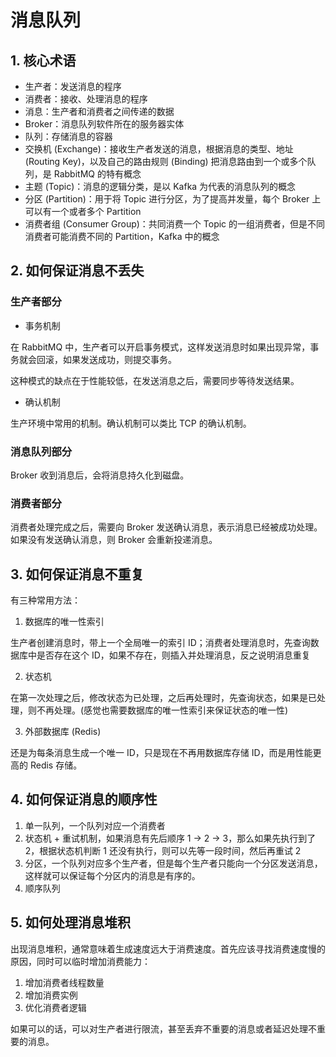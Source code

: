 # 消息队列

## 1. 核心术语

- 生产者：发送消息的程序
- 消费者：接收、处理消息的程序
- 消息：生产者和消费者之间传递的数据
- Broker：消息队列软件所在的服务器实体
- 队列：存储消息的容器
- 交换机 (Exchange)：接收生产者发送的消息，根据消息的类型、地址 (Routing Key)，以及自己的路由规则 (Binding) 把消息路由到一个或多个队列，是 RabbitMQ 的特有概念
- 主题 (Topic)：消息的逻辑分类，是以 Kafka 为代表的消息队列的概念
- 分区 (Partition)：用于将 Topic 进行分区，为了提高并发量，每个 Broker 上可以有一个或者多个 Partition
- 消费者组 (Consumer Group)：共同消费一个 Topic 的一组消费者，但是不同消费者可能消费不同的 Partition，Kafka 中的概念

## 2. 如何保证消息不丢失

### 生产者部分

- 事务机制

在 RabbitMQ 中，生产者可以开启事务模式，这样发送消息时如果出现异常，事务就会回滚，如果发送成功，则提交事务。

这种模式的缺点在于性能较低，在发送消息之后，需要同步等待发送结果。

- 确认机制

生产环境中常用的机制。确认机制可以类比 TCP 的确认机制。

### 消息队列部分

Broker 收到消息后，会将消息持久化到磁盘。

### 消费者部分

消费者处理完成之后，需要向 Broker 发送确认消息，表示消息已经被成功处理。如果没有发送确认消息，则 Broker 会重新投递消息。

## 3. 如何保证消息不重复

有三种常用方法：

1. 数据库的唯一性索引

生产者创建消息时，带上一个全局唯一的索引 ID；消费者处理消息时，先查询数据库中是否存在这个 ID，如果不存在，则插入并处理消息，反之说明消息重复

2. 状态机

在第一次处理之后，修改状态为已处理，之后再处理时，先查询状态，如果是已处理，则不再处理。(感觉也需要数据库的唯一性索引来保证状态的唯一性)

3. 外部数据库 (Redis)

还是为每条消息生成一个唯一 ID，只是现在不再用数据库存储 ID，而是用性能更高的 Redis 存储。


## 4. 如何保证消息的顺序性

1. 单一队列，一个队列对应一个消费者
2. 状态机 + 重试机制，如果消息有先后顺序 1 -> 2 -> 3，那么如果先执行到了 2，根据状态机判断 1 还没有执行，则可以先等一段时间，然后再重试 2
3. 分区，一个队列对应多个生产者，但是每个生产者只能向一个分区发送消息，这样就可以保证每个分区内的消息是有序的。
4. 顺序队列

## 5. 如何处理消息堆积

出现消息堆积，通常意味着生成速度远大于消费速度。首先应该寻找消费速度慢的原因，同时可以临时增加消费能力：

1. 增加消费者线程数量
2. 增加消费实例
3. 优化消费者逻辑

如果可以的话，可以对生产者进行限流，甚至丢弃不重要的消息或者延迟处理不重要的消息。